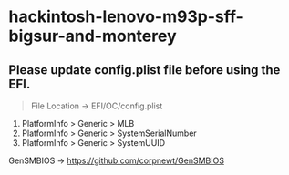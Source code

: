 # hackintosh-lenovo-m93p-sff-bigsur-and-monterey

## Please update config.plist file before using the EFI.
> File Location -> EFI/OC/config.plist

1. PlatformInfo > Generic > MLB
2. PlatformInfo > Generic > SystemSerialNumber
3. PlatformInfo > Generic > SystemUUID


GenSMBIOS -> https://github.com/corpnewt/GenSMBIOS
